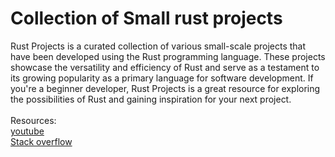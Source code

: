 # Collection of Small rust projects

Rust Projects is a curated collection of various small-scale projects that have been developed using the Rust programming language. These projects showcase the versatility and efficiency of Rust and serve as a testament to its growing popularity as a primary language for software development. If you're a beginner developer, Rust Projects is a great resource for exploring the possibilities of Rust and gaining inspiration for your next project.<br><br>
Resources:<br>
        <a href = "https://www.youtube.com">youtube</a><br>
        <a href= "https://stackoverflow.com/">Stack overflow</a>
